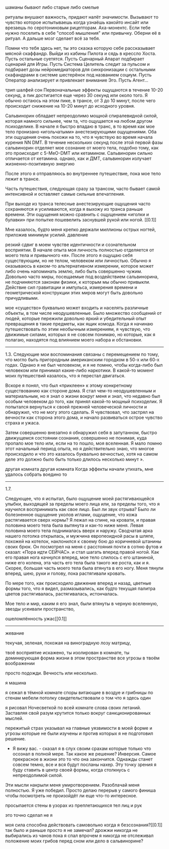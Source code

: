 шаманы бывают либо старые либо смелые

ритуалы внушают важность, придают налёт значимости. Вызывают то чувство которое испытываешь когда узнаёшь какойто инсайт или врезаешь по серотониновым рицепторам. Аха-монентс. Если тебе нужно поселить в себе "способ мышления" или привычку. Оберни её в ритуал. А дальше мозг сделает всё за тебя.

Помни что тебя здесь нет, ты это сказка которую себе рассказывает мясной скаффандр. Выйди из кабины Пилота и сядь в крессло Хоста. Пусть остальные суетятся. Пусть Сценарный Апарат подбирает сценарий для Игры. Пусть Система Целитель следит за пульсом и подбирает дозы нейромедиаторов для синхронизации с остальными скафандрами в системе шестерёнок под названием социум. Пусть Оператор анализирует и привлекает внимание Эго. Пусть Агент...

трип шалфей сон
Первоначальные эффекты ощущаются в течение 10-20 секунд,
а пик достигается еще через 30 секунд или около того. Я обычно остаюсь на
этом пике, в трансе, от 3 до 10 минут, после чего происходит
снижение на 10-20 минут до исходного уровня.

Сальвинорин обладает непреодолимо мощной спиралевидной силой, которая
намного сильнее, чем та, что ощущается на любом другом психоделике. В начале я
быстро впадаю в транс, в то время как мое тело пронизано «игольчатыми»
анестезирующими ощущениями. Оба эти ощущения очень похожи на то, что я
чувствую во время начала курения NN DMT. В течение нескольких секунд после этой первой
фазы сальвинорин отделяет мое сознание от моего тела, подобно тому,
как это происходит с 5-MeO-DMT или кетамином. Сальвинорин сильно отличается от
кетамина. однако, как и ДМТ, сальвинорин излучает
жизненно-позитивную энергию

После этого я отправляюсь во внутреннее путешествие, пока мое тело лежит в
трансе.

Часть
путешествия, следующая сразу за трансом, часто бывает самой интенсивной и
оставляет самые сильные впечатления.

При выходе из транса телесные анестезирующие ощущения часто
сохраняются и усиливаются, когда я выхожу из транса раньше времени. Эти
ощущения можно сравнить с ощущением «иголки и булавки» при попытке
пошевелить заснувшей рукой или ногой. [[0.1]]


 Мне казалось, будто меня крепко держали миллионы острых
ногтей, приложив минимум усилий. давление

резкий сдвиг в моем чувстве идентичности и сознательном восприятии. В
начале опыта моя личность полностью отделяется от
моего тела и привычного «я». После этого я ощущаю себя существующим,
но не телом, человеком или личностью. Обычно я оказываюсь в каком-то
альтернативном измерении, которое может либо очень напоминать землю, либо быть
совершенно чужим. Довольно часто миры, посещаемые под воздействием
сальвинорина, не подчиняются законам физики, к которым мы обычно
привыкли. Действие сил гравитации и импульса,
измерения времени и геометрической конструкции этих миров могут быть
довольно причудливыми.

мое «существо» буквально может входить и населять различные объекты, в том числе
неодушевленные. Было множество сообщений от людей, которые
пережили довольно яркий и убедительный опыт превращения в такие предметы, как
ящик комода. Когда я начинаю путешествовать по этим необычным измерениям, я чувствую, что
движимые силами, которых я не совсем понимаю, но которые, как я полагаю, находятся
под влиянием моего набора и обстановки.


___________________________________________________
1.3.
Следующие мои воспоминания связаны с перемещением
по тому, что могло быть пригородным американским городком в 50-х или 60-х годах.
Однако я не был человеком, и я не помню, чтобы когда-либо был человеком
или принимал какие-либо наркотики. В какой-то момент моих путешествий казалось, что я перестал
двигаться. 

Вскоре я понял, что был «приклеен» к этому конкретному существованию как стороне
дома. Я стал чем-то неодушевленным и материальным, но я знал
о жизни вокруг меня и знал, что недавно был особым человеком
до того, как принял какой-то мощный психоделик. Я попытался вернуться к своей
прежней человеческой личности и обнаружил, что не могу этого сделать. Я чувствовал, что застрял на вечности как сторона этого дома, и начало развиваться острое чувство страха и ужаса.

Затем совершенно внезапно я обнаружил себя в запутанном, быстро движущемся состоянии сознания, совершенно не понимая, куда пропало мое тело или, если на то пошло, моя вселенная. Я мало помню этот начальный период опыта, но я действительно знаю, что многое происходило и что это
казалось буквально вечностью, хотя на самом деле это должно было быть только
длилось несколько минут ».

другая комната другая комната
Когда
эффекты начали утихать, мне удалось собрать воедино то


_________________________________
1.7.

Следующее, что я испытал, было ощущение моей растягивающейся улыбки, выходящей за пределы моего лица или, за пределы того, что я научился воспринимать как свое лицо. Был ли звук отрыва? Было ли болезненное ощущение уколов иглами, ощущение, что кожа растягивается сверх нормы? Я лежал на спине, на кровати, и правая половина моего тела была вытянута и как-то ниже меня. Левая половина моего тела поднималась вверх и наружу. Сводчатая арка нашего потолка открылась, и мужчина европеоидной расы в шляпе, похожей на котелок, наклонился к своему бою до коричневой штанины своих брюк. Он посмотрел на меня с расстояния почти в сотню футов и сказал: «Пора идти СЕЙЧАС». и стал шагать вперед правой ногой. Как его правая нога
качнулся вперед, мое тело слилось с его штаниной, ниже его колена, эта часть его тела была такого же роста, как и я. Скорее, большая часть моего тела была втянута в его ногу. Меня тянули вперед, шею, руки и голову, пока растягивали кровать.

По мере того, как происходило движение вперед и назад, цветные
формы того, что я видел, размазывались, как будто текущая палитра цветов
растягивалась, растягивалась, истончалась.

Мое тело и мир, каким я его знал, были втянуты в черную вселенную, звезды усеивали пространство, 

ошеломлённость ужас\[[0.1]]



_____________________________________
жевание

текучая, зеленая, похожая на виноградную лозу матрицу, 

твоё восприятие искажено, ты изолирован в комнате, ты доминирующая форма жизни в этом пространстве все угрозы в твоём воображении

просто подожди. Вечность или несколько.


я машина

я сежал в тёмной комнате споры витающие в воздуе и грибницы по стенам мебели потолку свидетельствовали о том что я здесь один

я рисовал Ночесветкой по всей комнате слова своих летаний. Заставляя свой разум крутится только вокруг санкционированных мыслей.

пережитый страх указывал на главные уязвимости в моей форме и угрозы которые не были изучены и против которых я не подготовил решение.

- Я вижу вас. - сказал я в слух своим срахам которые только что осознал в полной мере.
Так какое же решение? 
Инверсия.
Самое прекрасное в жизни это то что она закончится. Однажды станет совсем темно, все и вся будут посланы нахер. Эту точку зрения я буду ставить в центр своей формы, когда столкнусь с непреодолимой силой.

Эти мысли накрыли меня умиротворением. Разоблачай меня полностью. Я уже победил. Просто делаю перерыв у самого финиша чтобы посмотреть не произойдёт ли еще что-то интересное.

просыпается стены в узорах из преплетающихся тел лиц и рук

это точно сделал не я

моя сила способна действовать самовольно когда я безсознания?[[0.1]]
так было и раньше просто я не замечал?
дрожжи никогда не выбирались из чанов пока я спал
впрочем я никогда не отслеживал положение моих грибов перед сном
или дело в сальвинорине?

